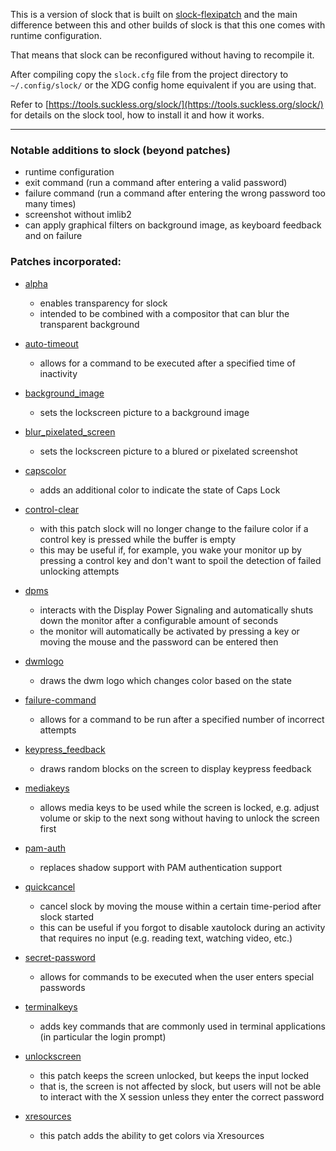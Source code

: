 This is a version of slock that is built on [slock-flexipatch](https://github.com/bakkeby/slock-flexipatch) and the main difference between this and other builds of slock is that this one comes with runtime configuration.

That means that slock can be reconfigured without having to recompile it.

After compiling copy the `slock.cfg` file from the project directory to `~/.config/slock/` or the XDG config home equivalent if you are using that.

Refer to [https://tools.suckless.org/slock/](https://tools.suckless.org/slock/) for details on the
slock tool, how to install it and how it works.

---

### Notable additions to slock (beyond patches)

   - runtime configuration
   - exit command (run a command after entering a valid password)
   - failure command (run a command after entering the wrong password too many times)
   - screenshot without imlib2
   - can apply graphical filters on background image, as keyboard feedback and on failure

### Patches incorporated:

   - [alpha](https://github.com/khuedoan/slock)
      - enables transparency for slock
      - intended to be combined with a compositor that can blur the transparent background

   - [auto-timeout](https://tools.suckless.org/slock/patches/auto-timeout/)
      - allows for a command to be executed after a specified time of inactivity

   - [background_image](https://tools.suckless.org/slock/patches/background-image/)
      - sets the lockscreen picture to a background image

   - [blur_pixelated_screen](https://tools.suckless.org/slock/patches/blur-pixelated-screen/)
      - sets the lockscreen picture to a blured or pixelated screenshot

   - [capscolor](https://tools.suckless.org/slock/patches/capscolor/)
      - adds an additional color to indicate the state of Caps Lock

   - [control-clear](https://tools.suckless.org/slock/patches/control-clear/)
      - with this patch slock will no longer change to the failure color if a control key is pressed
        while the buffer is empty
      - this may be useful if, for example, you wake your monitor up by pressing a control key and
        don't want to spoil the detection of failed unlocking attempts

   - [dpms](https://tools.suckless.org/slock/patches/dpms/)
      - interacts with the Display Power Signaling and automatically shuts down the monitor after a
        configurable amount of seconds
      - the monitor will automatically be activated by pressing a key or moving the mouse and the
        password can be entered then

   - [dwmlogo](https://tools.suckless.org/slock/patches/dwmlogo/)
      - draws the dwm logo which changes color based on the state

   - [failure-command](https://tools.suckless.org/slock/patches/failure-command/)
      - allows for a command to be run after a specified number of incorrect attempts

   - [keypress_feedback](https://tools.suckless.org/slock/patches/keypress-feedback/)
      - draws random blocks on the screen to display keypress feedback

   - [mediakeys](https://tools.suckless.org/slock/patches/mediakeys/)
      - allows media keys to be used while the screen is locked, e.g. adjust volume or skip to the
        next song without having to unlock the screen first

   - [pam-auth](https://tools.suckless.org/slock/patches/pam_auth/)
      - replaces shadow support with PAM authentication support

   - [quickcancel](https://tools.suckless.org/slock/patches/quickcancel/)
      - cancel slock by moving the mouse within a certain time-period after slock started
      - this can be useful if you forgot to disable xautolock during an activity that requires no
        input (e.g. reading text, watching video, etc.)

   - [secret-password](https://tools.suckless.org/slock/patches/secret-password/)
      - allows for commands to be executed when the user enters special passwords

   - [terminalkeys](https://tools.suckless.org/slock/patches/terminalkeys/)
      - adds key commands that are commonly used in terminal applications (in particular the login
        prompt)

   - [unlockscreen](https://tools.suckless.org/slock/patches/unlock_screen/)
      - this patch keeps the screen unlocked, but keeps the input locked
      - that is, the screen is not affected by slock, but users will not be able to interact with
        the X session unless they enter the correct password

   - [xresources](https://tools.suckless.org/slock/patches/xresources/)
      - this patch adds the ability to get colors via Xresources
